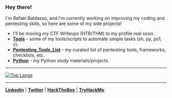 ### Hey there!
I'm Rafael Baldasso, and I'm currently working on improving my coding and pentesting skills, so here are some of my side projects!
- I'll be moving my CTF Writeups (HTB/THM) to my profile real soon.
- [**Tools**](https://github.com/Kothmun/Tools) - some of my tools/scripts to automate simple tasks (sh, py, ps1, c).
- [**Pentesting_Tools_List**](https://github.com/Kothmun/Pentesting-Resources) - my curated list of pentesting tools, frameworks, checklists, etc.
- [**Python**](https://github.com/Kothmun/Python) - my Python study materials/projects.

---
[![Top Langs](https://github-readme-stats.vercel.app/api/top-langs/?username=rafaelbaldasso&layout=compact)](https://github.com/anuraghazra/github-readme-stats)

---
<a href="https://www.linkedin.com/in/rafaelbaldasso/" target="_blank"><strong>Linkedin</strong></a> | <a href="https://twitter.com/rafaelbaldasso" target="_blank"><strong>Twitter</strong></a> | <a href="https://app.hackthebox.eu/profile/430331" target="_blank"><strong>HackTheBox</strong></a> | <a href="https://tryhackme.com/p/Kothmun" target="_blank"><strong>TryHackMe</strong></a></p>

